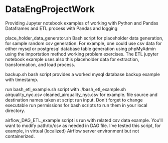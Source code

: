 # DataEngProjectWork

Providing Jupyter notebook examples of working with Python and Pandas Dataframes and ETL process with Pandas
and logging 

place_holder_data_generator.sh Bash script for placeholder data generation, for sample random csv generation.
For example, one could use csv data for either mysql or postgresql database table generation using phpMyAdmin using
the importation method working problem exercises.  The ETL jupyter notebook example uses also this placeholder data
for extraction, transformation, and load process.

backup.sh bash script provides a worked mysql database backup example with timestamp.

run bash_etl_example.sh script with 
./bash_etl_example.sh airquality_nyc.csv cleaned_airquality_nyc.csv 
for example.  file source and destination names taken at script run input.
Don't forget to change executable run permissions for bash scripts to run them in your local directory.

airflow_DAG_ETL_example script is run with related csv data example.  You'll want to modify path/to/csv as 
needed in DAG file.  I've tested this script, for example, in virtual (localized) Airflow server environment
but not containerized.  




